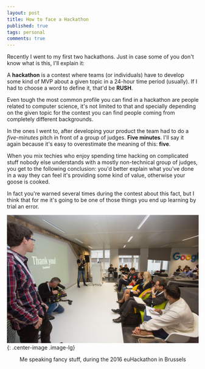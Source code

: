 ```yaml
---
layout: post
title: How to face a Hackathon
published: true
tags: personal
comments: true
---
```


Recently I went to my first two hackathons. Just in case some of you don't know
what is this, I'll explain it:

A **hackathon** is a contest where teams (or individuals) have to develop some
kind of MVP about a given topic in a 24-hour time period (usually). If I had to
choose a word to define it, that'd be **RUSH**.

Even tough the most common profile you can find in a hackathon are people related
to computer science, it's not limited to that and specially depending on the
given topic for the contest you can find people coming from completely different
backgrounds.

In the ones I went to, after developing your product the team had to do a
*five-minutes* pitch in front of a group of judges. **Five minutes**. I'll say
it again because it's easy to overestimate the meaning of this: **five**.

When you mix techies who enjoy spending time hacking on complicated stuff nobody
else understands with a mostly non-technical group of judges, you get to the
following conclusion: you'd better explain what you've done in a way they can
feel it's providing some kind of value, otherwise your goose is cooked.

In fact you're warned several times during the contest about this fact, but I
think that for me it's going to be one of those things you end up learning by
trial an error.

![euHackathon Pitch](/assets/images/euhackathon-pitch.png){: .center-image .image-lg}

<center> Me speaking fancy stuff, during the 2016 euHackathon in Brussels </center>
